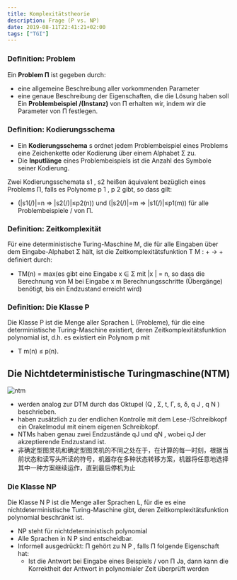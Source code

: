 ```yaml
---
title: Komplexitätstheorie
description: Frage (P vs. NP)
date: 2019-08-11T22:41:21+02:00
tags: ["TGI"]
---
```



### Deﬁnition: Problem
Ein **Problem Π** ist gegeben durch:
+ eine allgemeine Beschreibung aller vorkommenden Parameter
+ eine genaue Beschreibung der Eigenschaften, die die Lösung haben soll
Ein **Problembeispiel /(Instanz)** von Π erhalten wir, indem wir die Parameter von Π festlegen.

### Deﬁnition: Kodierungsschema
+ Ein **Kodierungsschema** s ordnet jedem Problembeispiel eines Problems eine Zeichenkette oder Kodierung über einem Alphabet Σ zu.
+ Die **Inputlänge** eines Problembeispiels ist die Anzahl des Symbole seiner Kodierung.

Zwei Kodierungsschemata s1 , s2 heißen äquivalent bezüglich eines Problems Π, falls es Polynome p 1 , p 2 gibt, so dass gilt:
+ (|s1(/)|=n ⇒ |s2(/)|≤p2(n)) und (|s2(/)|=m ⇒ |s1(/)|≤p1(m))
für alle Problembeispiele / von Π.

### Definition: Zeitkomplexität
Für eine deterministische Turing-Maschine M, die für alle Eingaben über dem Eingabe-Alphabet Σ hält, ist die Zeitkomplexitätsfunktion T M : + → + deﬁniert durch:
+ TM(n) = max(es gibt eine Eingabe x ∈ Σ mit |x | = n, so dass die Berechnung von M bei Eingabe x m Berechnungsschritte (Übergänge) benötigt, bis ein Endzustand erreicht wird)

### Definition: Die Klasse P
Die Klasse P ist die Menge aller Sprachen L (Probleme), für die eine deterministische Turing-Maschine existiert, deren Zeitkomplexitätsfunktion polynomial ist, d.h. es existiert ein Polynom p mit
+ T m(n) ≤ p(n).


## Die Nichtdeterministische Turingmaschine(NTM)

![ntm](/postImage/Komplexitätstheorie/NTM.jpg)

+ werden analog zur DTM durch das Oktupel (Q , Σ, t, Γ, s, δ, q J , q N ) beschrieben.
+ haben zusätzlich zu der endlichen Kontrolle mit dem Lese-/Schreibkopf ein Orakelmodul mit einem eigenen Schreibkopf.
+ NTMs haben genau zwei Endzustände qJ und qN , wobei qJ der akzeptierende Endzustand ist.
+ 非确定型图灵机和确定型图灵机的不同之处在于，在计算的每一时刻，根据当前状态和读写头所读的符号，机器存在多种状态转移方案，机器将任意地选择其中一种方案继续运作，直到最后停机为止

### Die Klasse NP
Die Klasse N P ist die Menge aller Sprachen L, für die es eine nichtdeterministische Turing-Maschine gibt, deren Zeitkomplexitätsfunktion polynomial beschränkt ist.
+ NP steht für nichtdeterministisch polynomial
+ Alle Sprachen in N P sind entscheidbar.
+ Informell ausgedrückt: Π gehört zu N P , falls Π folgende Eigenschaft hat:
  + Ist die Antwort bei Eingabe eines Beispiels / von Π Ja, dann kann die Korrektheit der Antwort in polynomialer Zeit überprüft werden